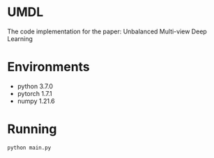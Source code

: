 UMDL
===
The code implementation for the paper: Unbalanced Multi-view Deep Learning

# Environments
  + python 3.7.0
  + pytorch 1.7.1
  + numpy 1.21.6

# Running
```
python main.py

```
